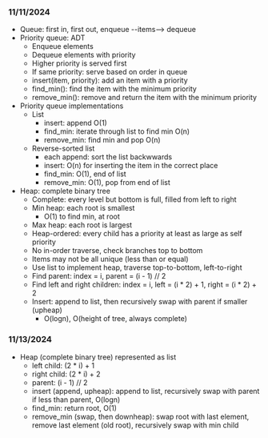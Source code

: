 ### 11/11/2024
* Queue: first in, first out, enqueue --items--> dequeue
* Priority queue: ADT
    * Enqueue elements
    * Dequeue elements with priority
    * Higher priority is served first
    * If same priority: serve based on order in queue
    * insert(item, priority): add an item with a priority
    * find_min(): find the item with the minimum priority
    * remove_min(): remove and return the item with the minimum priority
* Priority queue implementations
    * List
        * insert: append O(1)
        * find_min: iterate through list to find min O(n)
        * remove_min: find min and pop O(n)
    * Reverse-sorted list
        * each append: sort the list backwwards
        * insert: O(n) for inserting the item in the correct place
        * find_min: O(1), end of list
        * remove_min: O(1), pop from end of list
* Heap: complete binary tree
    * Complete: every level but bottom is full, filled from left to right
    * Min heap: each root is smallest
        * O(1) to find min, at root
    * Max heap: each root is largest
    * Heap-ordered: every child has a priority at least as large as self priority
    * No in-order traverse, check branches top to bottom 
    * Items may not be all unique (less than or equal)
    * Use list to implement heap, traverse top-to-bottom, left-to-right
    * Find parent: index = i, parent = (i - 1) // 2
    * Find left and right children: index = i, left = (i * 2) + 1, right = (i * 2) + 2
    * Insert: append to list, then recursively swap with parent if smaller (upheap)
        * O(logn), O(height of tree, always complete)

### 11/13/2024
* Heap (complete binary tree) represented as list
    * left child: (2 * i) + 1
    * right child: (2 * i) + 2
    * parent: (i - 1) // 2
    * insert (append, upheap): append to list, recursively swap with parent if less than parent, O(logn)
    * find_min: return root, O(1)
    * remove_min (swap, then downheap): swap root with last element, remove last element (old root), recursively swap with min child
